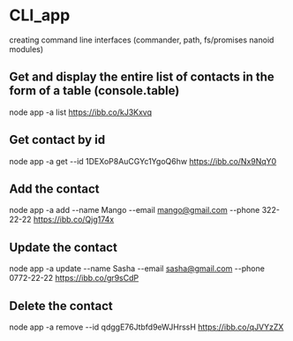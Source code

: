 
# CLI_app
creating command line interfaces (commander, path, fs/promises nanoid modules)
## Get and display the entire list of contacts in the form of a table (console.table)
node app -a list
https://ibb.co/kJ3Kxvq

## Get contact by id
node app -a get --id 1DEXoP8AuCGYc1YgoQ6hw
https://ibb.co/Nx9NqY0

## Add the contact
node app -a add --name Mango --email mango@gmail.com --phone 322-22-22
https://ibb.co/Qjg174x

## Update the contact
node app -a update --name Sasha --email sasha@gmail.com --phone 0772-22-22
https://ibb.co/gr9sCdP

## Delete the contact
node app -a remove --id qdggE76Jtbfd9eWJHrssH
https://ibb.co/qJVYzZX


